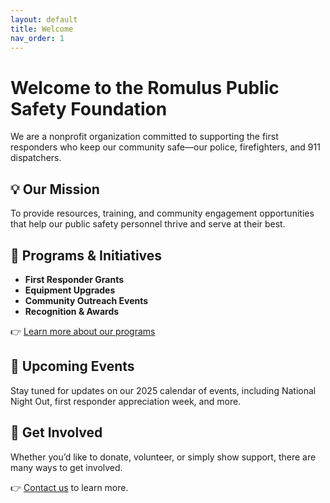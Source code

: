 ```yaml
---
layout: default
title: Welcome
nav_order: 1
---
```


# Welcome to the Romulus Public Safety Foundation

We are a nonprofit organization committed to supporting the first responders who keep our community safe—our police, firefighters, and 911 dispatchers.

## 💡 Our Mission

To provide resources, training, and community engagement opportunities that help our public safety personnel thrive and serve at their best.

## 🚨 Programs & Initiatives

- **First Responder Grants**
- **Equipment Upgrades**
- **Community Outreach Events**
- **Recognition & Awards**

👉 [Learn more about our programs](docs/programs.md)

## 📅 Upcoming Events

Stay tuned for updates on our 2025 calendar of events, including National Night Out, first responder appreciation week, and more.

## 🤝 Get Involved

Whether you’d like to donate, volunteer, or simply show support, there are many ways to get involved.

👉 [Contact us](docs/contact.md) to learn more.
